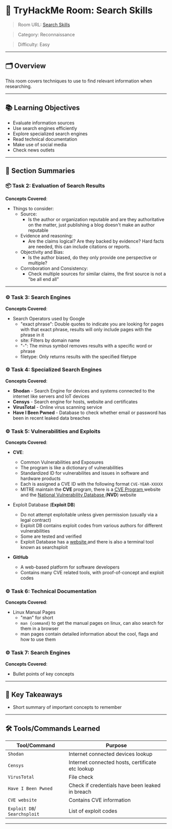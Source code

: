 # 🏫 TryHackMe Room: Search Skills
> Room URL: <a href="https://tryhackme.com/room/searchskills"> Search Skills </a>

> Category: Reconnaissance

> Difficulty: Easy
---

## 🗂️ Overview

This room covers techniques to use to find relevant information when researching.

---

## 📚 Learning Objectives

- Evaluate information sources
- Use search engines efficiently
- Explore specialized search engines
- Read technical documentation
- Make use of social media
- Check news outlets
---

## 🧾 Section Summaries

### 📦 Task 2: Evaluation of Search Results
**Concepts Covered**:
- Things to consider:
    - Source:
        - Is the author or organization reputable and are they authoritative on the matter, just publishing a blog doesn't make an author reputable
    - Evidence and reasoning:
        - Are the claims logical? Are they backed by evidence? Hard facts are needed, this can include citations or reports.
    - Objectivity and Bias:
        - Is the author biased, do they only provide one perspective or multiple?
    - Corroboration and Consistency:
        - Check multiple sources for similar claims, the first source is not a "be all end all"
---

### ⚙️ Task 3: Search Engines
**Concepts Covered**:
- Search Operators used by Google 
    - "exact phrase": Double quotes to indicate you are looking for pages with that exact phrase, results will only include pages with the phrase in it
    - site: Filters by domain name 
    - "-": The minus symbol removes results with a specific word or phrase
    - filetype: Only returns results with the specified filetype

### ⚙️ Task 4: Specialized Search Engines
**Concepts Covered**:
- **Shodan** - Search Engine for devices and systems connected to the internet like servers and IoT devices
- **Censys** - Search engine for hosts, website and certificates
- **VirusTotal** - Online virus scanning service
- **Have I Been Pwned** - Database to check whether email or password has been in recent leaked data breaches

### ⚙️ Task 5: Vulnerabilities and Exploits
**Concepts Covered**:
- **CVE**:
    - Common Vulnerabilities and Exposures
    - The program is like a dictionary of vulnerabilities
    - Standardized ID for vulnerabilites and issues in software and hardware products
    - Each is assigned a CVE ID with the following format `CVE-YEAR-XXXXX`
    - MITRE maintain the **CVE** program, there is a <a href="https://www.cve.org/">CVE Program </a> website and the <a href="https://nvd.nist.gov/">National Vulnerability Database </a> (**NVD**) website

- Exploit Database (**Exploit DB**)
    - Do not attempt exploitable unless given permission (usually via a legal contract) 
    - Exploit DB contains exploit codes from various authors for different vulnerabilities
    - Some are tested and verified
    - Exploit Database has a <a href="https://www.exploit-db.com/"> website </a> and there is also a terminal tool known as searchsploit

- **GitHub**
    - A web-based platform for software developers
    - Contains many CVE related tools, with proof-of-concept and exploit codes

### ⚙️ Task 6: Technical Documentation
**Concepts Covered**:
- Linux Manual Pages
    - "man" for short 
    - `man {command}` to get the manual pages on linux, can also search for them in a browser 
    - man pages contain detailed information about the cool, flags and how to use them

### ⚙️ Task 7: Search Engines
**Concepts Covered**:
- Bullet points of key concepts
---

## 🧠 Key Takeaways

- Short summary of important concepts to remember

---

## 🛠️ Tools/Commands Learned

| Tool/Command | Purpose |
|--------------|---------|
| `Shodan`                    | Internet connected devices lookup                |
| `Censys`                    | Internet connected hosts, certificate etc lookup |
| `VirusTotal`                | File check                                       |
| `Have I Been Pwned`         | Check if credentials have been leaked in breach  |
| `CVE website`               | Contains CVE information                         |
| `Exploit DB`/ `Searchsploit`| List of exploit codes                            |
---


